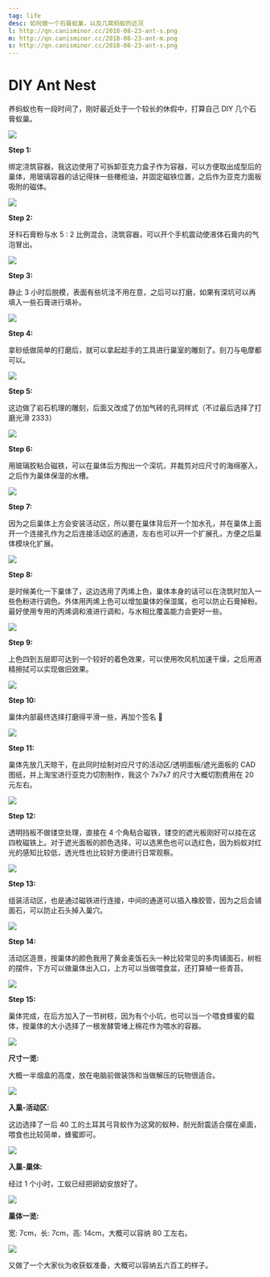 ```yaml
---
tag: life
desc: 如何做一个石膏蚁巢，以及几窝蚂蚁的近况
l: http://qn.canisminor.cc/2018-08-23-ant-s.png
m: http://qn.canisminor.cc/2018-08-23-ant-m.png
s: http://qn.canisminor.cc/2018-08-23-ant-s.png
---
```


# DIY Ant Nest

养蚂蚁也有一段时间了，刚好最近处于一个较长的休假中，打算自己 DIY 几个石膏蚁巢。

![](http://qn.canisminor.cc/2018-08-23-1.png)

**Step 1:**

绑定浇筑容器，我这边使用了可拆卸亚克力盒子作为容器，可以方便取出成型后的巢体，用玻璃容器的话记得抹一些橄榄油，并固定磁铁位置，之后作为亚克力面板吸附的磁体。

![](http://qn.canisminor.cc/2018-08-23-2.png)

**Step 2:**

牙科石膏粉与水 5 : 2 比例混合，浇筑容器，可以开个手机震动使液体石膏内的气泡冒出。

![](http://qn.canisminor.cc/2018-08-23-2-1.png)

**Step 3:**

静止 3 小时后脱模，表面有些坑洼不用在意，之后可以打磨，如果有深坑可以再填入一些石膏进行填补。

![](http://qn.canisminor.cc/2018-08-23-2-2.png)

**Step 4:**

拿砂纸做简单的打磨后，就可以拿起趁手的工具进行巢室的雕刻了。刻刀与电摩都可以。

![](http://qn.canisminor.cc/2018-08-23-3.png)

**Step 5:**

这边做了岩石机理的雕刻，后面又改成了仿加气砖的孔洞样式（不过最后选择了打磨光滑 2333）

![](http://qn.canisminor.cc/2018-08-23-4.png)

**Step 6:**

用玻璃胶粘合磁铁，可以在巢体后方掏出一个深坑，并裁剪对应尺寸的海绵塞入，之后作为巢体保湿的水槽。

![](http://qn.canisminor.cc/2018-08-23-5.png)

**Step 7:**

因为之后巢体上方会安装活动区，所以要在巢体背后开一个加水孔，并在巢体上面开一个连接孔作为之后连接活动区的通道，左右也可以开一个扩展孔，方便之后巢体模块化扩展。

![](http://qn.canisminor.cc/2018-08-23-6.png)

**Step 8:**

是时候美化一下巢体了，这边选用了丙烯上色，巢体本身的话可以在浇筑时加入一些色粉进行调色。外体用丙烯上色可以增加巢体的保湿属，也可以防止石膏掉粉。最好使用专用的丙烯调和液进行调和，与水相比覆盖能力会更好一些。

![](http://qn.canisminor.cc/2018-08-23-7.png)

**Step 9:**

上色四到五层即可达到一个较好的着色效果，可以使用吹风机加速干燥，之后用酒精擦拭可以实现做旧效果。

![](http://qn.canisminor.cc/2018-08-23-8.png)

**Step 10:**

巢体内部最终选择打磨得平滑一些，再加个签名 🤣

![](http://qn.canisminor.cc/2018-08-23-9.png)

**Step 11:**

巢体先放几天晾干，在此同时绘制对应尺寸的活动区/透明面板/遮光面板的 CAD 图纸，并上淘宝进行亚克力切割制作，我这个 7x7x7 的尺寸大概切割费用在 20 元左右。

![](http://qn.canisminor.cc/2018-08-23-10.png)

**Step 12:**

透明挡板不做镂空处理，直接在 4 个角粘合磁铁，镂空的遮光板刚好可以挂在这四枚磁铁上。对于遮光面板的颜色选择，可以选黑色也可以选红色，因为蚂蚁对红光的感知比较低，透光性也比较好方便进行日常观察。

![](http://qn.canisminor.cc/2018-08-23-11.png)

**Step 13:**

组装活动区，也是通过磁铁进行连接，中间的通道可以插入橡胶管，因为之后会铺面石，可以防止石头掉入巢穴。

![](http://qn.canisminor.cc/2018-08-23-12.png)

**Step 14:**

活动区造景，按巢体的颜色我用了黄金麦饭石头一种比较常见的多肉铺面石，树桩的摆件，下方可以做巢体出入口，上方可以当做喂食盆，还打算植一些青苔。

![](http://qn.canisminor.cc/2018-08-23-13.png)

**Step 15:**

巢体完成，在后方加入了一节树枝，因为有个小坑，也可以当一个喂食蜂蜜的载体，按巢体的大小选择了一根发酵管堵上棉花作为喂水的容器。

![](http://qn.canisminor.cc/2018-08-23-14.png)

**尺寸一览:**

大概一半烟盒的高度，放在电脑前做装饰和当做解压的玩物很适合。

![](http://qn.canisminor.cc/2018-08-23-15.png)

**入巢-活动区:**

这边选择了一后 40 工的土耳其弓背蚁作为这窝的蚁种，耐光耐震适合摆在桌面，喂食也比较简单，蜂蜜即可。

![](http://qn.canisminor.cc/2018-08-23-16.png)

**入巢-巢体:**

经过 1 个小时，工蚁已经把卵幼安放好了。

![](http://qn.canisminor.cc/2018-08-23-17.png)

**巢体一览:**

宽: 7cm，长: 7cm，高: 14cm，大概可以容纳 80 工左右。

![](http://qn.canisminor.cc/2018-08-23-18.png)

又做了一个大家伙为收获蚁准备，大概可以容纳五六百工的样子。
